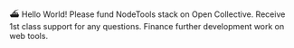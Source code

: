 <window command="node ." height="125" host="macbook" user="nodetools" title="🔮 Terminal">
  ⛴
  Hello World!
  Please fund NodeTools stack on Open Collective.
  Receive 1st class support for any questions.
  Finance further development work on web tools.
</window>